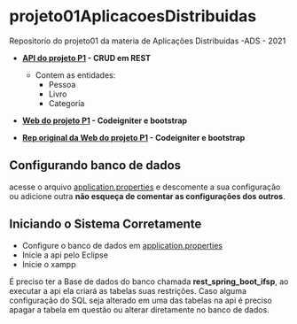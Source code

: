 # projeto01AplicacoesDistribuidas
Repositorío do projeto01 da materia de Aplicações Distribuídas -ADS - 2021 

* **[API do  projeto P1](https://github.com/pedro-ibs/projeto01AplicacoesDistribuidas/tree/main/apiAcervo) - CRUD em REST**
    * Contem as entidades:
        * Pessoa
        * Livro
        * Categoria


* **[Web do  projeto P1](https://github.com/pedro-ibs/projeto01AplicacoesDistribuidas/tree/main/web) - Codeigniter e bootstrap**
* **[Rep original da Web do  projeto P1](https://github.com/BuriedBullet/Acervo) - Codeigniter e bootstrap**


## **Configurando banco de dados**

acesse o arquivo [application.properties](https://github.com/pedro-ibs/projeto01AplicacoesDistribuidas/blob/main/apiAcervo/src/main/resources/application.properties) e descomente a sua configuração ou
adicione outra **não esqueça de comentar as configurações dos outros**.



## **Iniciando o Sistema Corretamente**
 * Configure o banco de dados em [application.properties](https://github.com/pedro-ibs/projeto01AplicacoesDistribuidas/blob/main/apiAcervo/src/main/resources/application.properties)
 * Inicie a api pelo Eclipse
 * Inicie o xampp

É preciso ter a Base de dados  do banco chamada **rest_spring_boot_ifsp**, ao executar a api ela criará as tabelas suas restrições. Caso alguma configuração do SQL seja alterado em uma das tabelas na api é preciso apagar a tabela em questão ou alterar diretamente no banco de dados.
